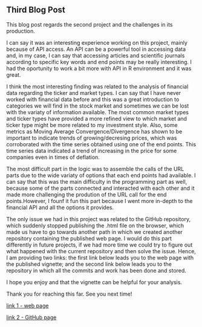 ## Third Blog Post

This blog post regards the second project and the challenges in its production.

I can say it was an interesting experience working on this project, mainly because of API access. An API can be a powerful tool in accessing data and, in my case, I can say that accessing articles and scientific journals according to specific key words and end points may be really interesting. I had the oportunity to work a bit more with API in R environment and it was great.

I think the most interesting finding was related to the analysis of financial data regarding the ticker and market types. I can say that I have never worked with financial data before and this was a great introduction to categories we will find in the stock market and sometimes we can be lost with the variaty of information available. The most common market types and ticker types have provided a more refined view to which market and ticker type might be more related to my investment style. Also, some metrics as Moving Average Convergence/Divergence has shown to be important to indicate trends of growing/decresing prices, which was corroborated with the time series obtained using one of the end points. This time series data indicated a trend of increasing in the price for some companies even in times of deflation.

The most difficult part in the logic was to assemble the calls of the URL parts due to the wide variaty of options that each end points had available. I can say that this was the main difficulty in the programming part as well, because some of the parts connected and interacted with each other and it made more challenging the prodution of the URL call for the end points.However, I founf it fun this part because I went more in-depth to the financial API and all the options it provides.

The only issue we had in this project was related to the GitHub repository, which suddenly stopped publishing the .html file on the browser, which made us have to go towards another path in which we created another repository containing the published web page. I would do this part differently in future projects, if we had more time we could try to figure out what happened with the current repository and then solve the issue. Hence, I am providing two links: the first link below leads you to the web page with the published vignette; and the second link below leads you to the repository in which all the commits and work has been done and stored.

I hope you enjoy and that the vignette can be helpful for your analysis.

Thank you for reaching this far. See you next time!


[link 1 - web page](https://cassioaumonti.github.io/basic/)

[link 2 - GitHub page](https://github.com/cassioaumonti/project2T)
